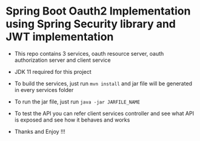 # Spring Boot Oauth2 Implementation using Spring Security library and JWT implementation

- This repo contains 3 services, oauth resource server, oauth authorization server and client service
- JDK 11 required for this project
- To build the services, just run `mvn install` and jar file will be generated in every services folder
- To run the jar file, just run `java -jar JARFILE_NAME`
- To test the API you can refer client services controller and see what API is exposed and see how it behaves and works

- Thanks and Enjoy !!!